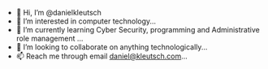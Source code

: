 - 👋 Hi, I’m @danielkleutsch
- 👀 I’m interested in computer technology...
- 🌱 I’m currently learning Cyber Security, programming and Administrative role management ...
- 💞️ I’m looking to collaborate on anything technologically...
- 📫 Reach me through email daniel@kleutsch.com...

<!---
danielkleutsch/danielkleutsch is a ✨ special ✨ repository because its `README.md` (this file) appears on your GitHub profile.
You can click the Preview link to take a look at your changes.
--->
